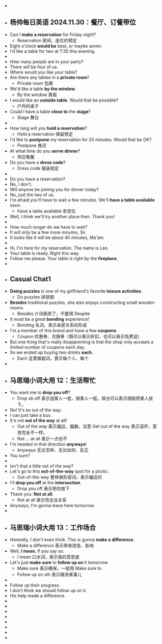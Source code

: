 -
- ## 杨帅每日英语 2024.11.30：餐厅、订餐带位
- Can I **make a reservation** for Friday night?
	- Reservation 房间、座位的预定
- Eight o'clock **would be** best, or maybe seven.
- I'd like a table for two at 7:30 this evening.
-
- How many people are in your party?
- There will be four of us.
- Where would you like your table?
- Are there any tables in a **private room**?
	- Private room 包厢
- We'd like a table **by the window**.
	- By the window 靠窗
- I would like an **outside table**. Would that be possible?
	- 户外的桌子
- Could I have a table **close to** the **stage**?
	- Stage 舞台
-
- How long will you **hold a reservation**?
	- Hold a reservation 保留预定
- I'd like to **postpone** my reservation for 20 minutes. Would that be OK?
	- Postpone 推迟
- At what time do you **serve dinner**?
	- 供应晚餐
- Do you have a **dress code**?
	- Dress code 服装规定
-
- Do you have a reservation?
- No, I don't.
- Will anyone be joining you for dinner today?
- No, just the two of us.
- I'm afraid you'll have to wait a few minutes. We'll **have a table available** soon.
	- Have a table available 有空位
- Well, I think we'll try another place then. Thank you!
-
- How much longer do we have to wait?
- It will only be a few more minutes, Sir.
- It looks like it will be about 40 minutes, Ma'am.
-
- Hi, I'm here for my reservation. The name is Lee.
- Your table is ready. Right this way.
- Follow me please. Your table is right by the **fireplace**.
-
- ## Casual Chat1
- **Doing puzzles** is one of my girlfriend's favorite **leisure activities**.
	- Do puzzles 拼拼图
- **Besides** traditional puzzles, she also enjoys constructing small wooden rooms.
	- Besides 介词表除了，不要用 Despite
- It must be a great **bonding** experience!
	- Bonding 名词，表示亲密关系的形成
- I'm a member of this brand and have a few **coupons**.
	- Coupon 优惠券、兑换券（既可以表示折扣，也可以表示免费送）
- But one thing that's really disappointing is that the shop only accepts a limited number of coupons each day.
- So we ended up buying two drinks **each**.
	- Each 这里做副词，表示每个人、每个
-
- ## 马思瑞小词大用 12：生活帮忙
- You want me to **drop you off**?
	- Drop sb off 表示送某人一程，捎某人一程。其也可以表示顺路把某人放下。
- No! It's so out of the way.
- I can just take a bus.
- It's not **out of the way** at all!
	- Out of the way 表示偏远、偏僻。注意 Get out of the way 表示滚开，意思完全不一样。
	- Not ... at all 表示一点也不
- I'm headed in that direction **anyways**!
	- Anyways 无论怎样、无论如何、反正
- You sure?
-
- Isn't that a little out of the way?
- Let's go to this **out-of-the-way** spot for a picnic.
	- Out-of-the-way 整体做形容词，表示偏远的
- I'll **drop you off** at the **intersection**.
	- Drop you off 表示把你放下
- Thank you. **Not at all**.
	- Not at all 表示完全没关系
- Anyways, I'm gonna leave here tomorrow.
-
- ## 马思瑞小词大用 13：工作场合
- Honestly, I don't even think. This is gonna **make a difference**.
	- Make a difference 表示带来改变、影响
- Well, **I mean**, if you say so.
	- I mean 口水词，表示我的意思是
- Let's just **make sure** to **follow up on** it tomorrow.
	- Make sure 表示确保，一般用 Make sure to
	- Follow up on sth 表示跟进某事儿
-
- Follow up their progress.
- I don't think we should follow up on it.
- His help made a difference.
-
-
-
-
-
-
-
-